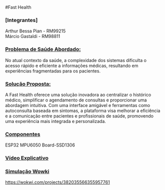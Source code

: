 #Fast Health

### [Integrantes]

Arthur Bessa Pian - RM99215 <br/>
Márcio Gastaldi - RM98811


### [Problema de Saúde Abordado:](#)

No atual contexto da saúde, a complexidade dos sistemas dificulta o acesso rápido e eficiente a informações médicas, resultando em experiências fragmentadas para os pacientes.

### [Solução Proposta:](#)

A Fast Health oferece uma solução inovadora ao centralizar o histórico médico, simplificar o agendamento de consultas e proporcionar uma abordagem intuitiva. Com uma interface amigável e ferramentas como autoconsulta baseada em sintomas, a plataforma visa melhorar a eficiência e a comunicação entre pacientes e profissionais de saúde, promovendo uma experiência mais integrada e personalizada.

### [Componentes](#)
ESP32
MPU6050
Board-SSD1306

### [Vídeo Explicativo](#)


### [Simulação Wowki](#)
https://wokwi.com/projects/382035566355957761
